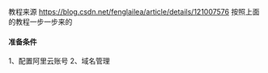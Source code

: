 教程来源  https://blog.csdn.net/fenglailea/article/details/121007576
按照上面的教程一步一步来的

#### 准备条件

1、配置阿里云账号
2、域名管理
